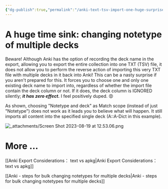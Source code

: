 ```yaml
---
{"dg-publish":true,"permalink":"/anki-text-tsv-import-one-huge-surprise/","noteIcon":"2","created":"","updated":""}
---
```


# A huge time sink: changing notetype of multiple decks

Beware! Although Anki has the option of recording the deck name in the export, allowing you to export the entire collection into one TXT (TSV) file, it does not allow you to perform the reverse action of importing this very TXT file with multiple decks in it back into Anki! This can be a nasty surprise if you aren't prepared for this. It forces you to choose one and only one existing deck name to import into, regardless of whether the import file contain the deck column or not. If it does, the deck column is IGNORED silently; ***it has zero effect.*** I feel positively duped. 😡

As shown, choosing "Notetype and deck" as Match scope (instead of just "Notetype") does not work as it leads you to believe what will happen. It still imports all content into the specified single deck (A::A-Dict in this example). 

![_attachments/Screen Shot 2023-08-19 at 12.53.06.png](/img/user/_attachments/Screen%20Shot%202023-08-19%20at%2012.53.06.png)

# More ...

[[Anki Export Considerations： text vs apkg\|Anki Export Considerations： text vs apkg]]

[[Anki - steps for bulk changing notetypes for multiple decks\|Anki - steps for bulk changing notetypes for multiple decks]]
